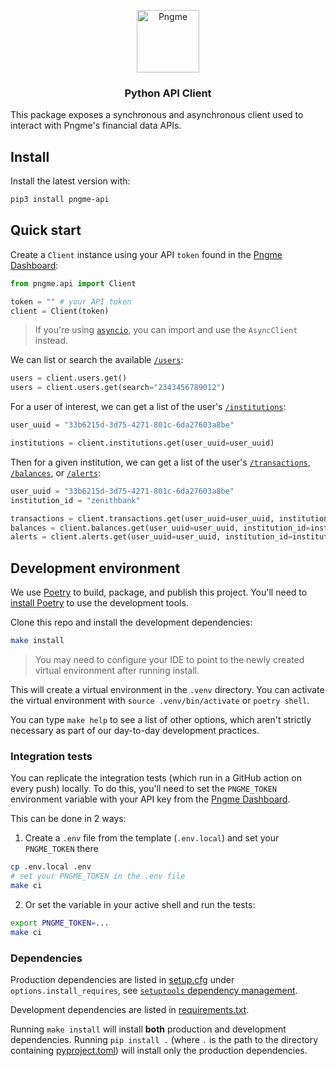 <p align="center">
  <img src="https://admin.pngme.com/logo.png" alt="Pngme" width="100" height="100">
</p>

<h3 align="center">Python API Client</h3>

This package exposes a synchronous and asynchronous client used to interact with Pngme's financial data APIs.

## Install

Install the latest version with:

```bash
pip3 install pngme-api
```

## Quick start

Create a `Client` instance using your API `token` found in the [Pngme Dashboard](https://admin.pngme.com):

```python
from pngme.api import Client

token = "" # your API token
client = Client(token)
```

> If you're using [`asyncio`](https://docs.python.org/3/library/asyncio.html), you can import and use the `AsyncClient` instead.

We can list or search the available [`/users`](https://developers.api.pngme.com/reference/get_users):

```python
users = client.users.get()
users = client.users.get(search="2343456789012")
```

For a user of interest, we can get a list of the user's [`/institutions`](https://developers.api.pngme.com/reference/get_users-user-uuid-institutions):

```python
user_uuid = "33b6215d-3d75-4271-801c-6da27603a8be"

institutions = client.institutions.get(user_uuid=user_uuid)
```

Then for a given institution, we can get a list of the user's [`/transactions`](https://developers.api.pngme.com/reference/get_users-user-uuid-institutions-institution-id-transactions), [`/balances`](https://developers.api.pngme.com/reference/get_users-user-uuid-institutions-institution-id-balances), or [`/alerts`](https://developers.api.pngme.com/reference/get_users-user-uuid-institutions-institution-id-alerts):

```python
user_uuid = "33b6215d-3d75-4271-801c-6da27603a8be"
institution_id = "zenithbank"

transactions = client.transactions.get(user_uuid=user_uuid, institution_id=institution_id)
balances = client.balances.get(user_uuid=user_uuid, institution_id=institution_id)
alerts = client.alerts.get(user_uuid=user_uuid, institution_id=institution_id)
```

## Development environment

We use [Poetry](https://python-poetry.org) to build, package, and publish this project. You'll need to [install Poetry](https://python-poetry.org/docs/#installation) to use the development tools.

Clone this repo and install the development dependencies:

```bash
make install
```

> You may need to configure your IDE to point to the newly created virtual environment after running install.

This will create a virtual environment in the `.venv` directory. You can activate the virtual environment with `source .venv/bin/activate` or `poetry shell`.

You can type `make help` to see a list of other options, which aren't strictly necessary as part of our day-to-day development practices.

### Integration tests

You can replicate the integration tests (which run in a GitHub action on every push) locally. To do this, you'll need to set the `PNGME_TOKEN` environment variable with your API key from the [Pngme Dashboard](https://admin.pngme.com).

This can be done in 2 ways:

1. Create a `.env` file from the template (`.env.local`) and set your `PNGME_TOKEN` there

```bash
cp .env.local .env
# set your PNGME_TOKEN in the .env file
make ci
```

2. Or set the variable in your active shell and run the tests:

```bash
export PNGME_TOKEN=...
make ci
```

### Dependencies

Production dependencies are listed in [setup.cfg](./setup.cfg) under `options.install_requires`, see [`setuptools` dependency management](https://setuptools.pypa.io/en/latest/userguide/quickstart.html#dependency-management).

Development dependencies are listed in [requirements.txt](./requirements.txt).

Running `make install` will install **both** production and development dependencies. Running `pip install .` (where `.` is the path to the directory containing [pyproject.toml](./pyproject.toml)) will install only the production dependencies.
